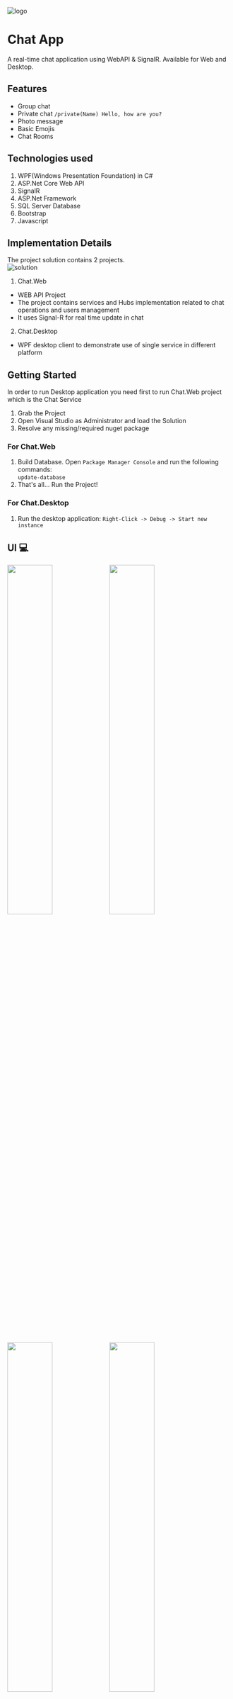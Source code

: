 ![logo](https://user-images.githubusercontent.com/48133426/113414215-1afeec80-93da-11eb-8362-285473f786bd.jpg)

# Chat App
A real-time chat application using WebAPI & SignalR. Available for Web and Desktop.

## Features
* Group chat
* Private chat `/private(Name) Hello, how are you?`
* Photo message
* Basic Emojis
* Chat Rooms

## Technologies used
1. WPF(Windows Presentation Foundation) in C#
2. ASP.Net Core Web API
3. SignalR
4. ASP.Net Framework
5. SQL Server Database
6. Bootstrap
7. Javascript

## Implementation Details
The project solution contains 2 projects. <br>
![solution](https://user-images.githubusercontent.com/48133426/113412361-a629b380-93d5-11eb-8df1-3c0cb24713b9.jpg)


1. Chat.Web
- WEB API Project
- The project contains services and Hubs implementation related to chat operations and users management
- It uses Signal-R for real time update in chat
2. Chat.Desktop
- WPF desktop client to demonstrate use of single service in different platform

## Getting Started
In order to run Desktop application you need first to run Chat.Web project which is the Chat Service

1. Grab the Project
2. Open Visual Studio as Administrator and load the Solution
3. Resolve any missing/required nuget package

### For Chat.Web
1. Build Database. Open `Package Manager Console` and run the following commands: <br />
`update-database` <br />
2. That's all... Run the Project!

### For Chat.Desktop
1. Run the desktop application: `Right-Click -> Debug -> Start new instance`


## UI 💻
<img src="https://user-images.githubusercontent.com/48133426/113413215-bb9fdd00-93d7-11eb-97d9-a97ebdf0623b.png" width="45%"></img> <img src="https://user-images.githubusercontent.com/48133426/113412465-fb65c500-93d5-11eb-9b76-efeaf077f7e1.png" width="45%"></img> <img src="https://user-images.githubusercontent.com/48133426/113412704-9bbbe980-93d6-11eb-82fa-72cb12ebc415.jpg" width="45%"></img> <img src="https://user-images.githubusercontent.com/48133426/113413564-98296200-93d8-11eb-8a1b-054b9df8acc9.png" width="45%"></img> 

## Live Demo
[Visit Demo](http://bit.ly/soc_webapi_demo) <br>

### The MIT License
[![License: MIT](https://img.shields.io/badge/License-MIT-yellow.svg)](https://github.com/nevilparmar11/WebAPI-SignalR-ChatApplication/blob/main/LICENSE)  

---------

```javascript

if (youEnjoyed) {
    starThisRepository();
}

```

-----------

## Thank You
- Author : [Nevil Parmar](https://nevilparmar.me)
